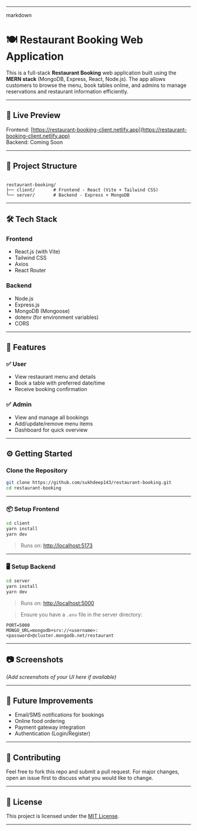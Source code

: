 

---

markdown
# 🍽️ Restaurant Booking Web Application

This is a full-stack **Restaurant Booking** web application built using the **MERN stack** (MongoDB, Express, React, Node.js). The app allows customers to browse the menu, book tables online, and admins to manage reservations and restaurant information efficiently.

---

## 🚀 Live Preview

Frontend: [https://restaurant-booking-client.netlify.app](https://restaurant-booking-client.netlify.app)  
Backend: Coming Soon

---

## 📁 Project Structure

```

restaurant-booking/
├── client/       # Frontend - React (Vite + Tailwind CSS)
└── server/       # Backend - Express + MongoDB

````

---

## 🛠 Tech Stack

### Frontend
- React.js (with Vite)
- Tailwind CSS
- Axios
- React Router

### Backend
- Node.js
- Express.js
- MongoDB (Mongoose)
- dotenv (for environment variables)
- CORS

---

## 🔑 Features

### ✅ User
- View restaurant menu and details
- Book a table with preferred date/time
- Receive booking confirmation

### ✅ Admin
- View and manage all bookings
- Add/update/remove menu items
- Dashboard for quick overview

---

## ⚙️ Getting Started

### Clone the Repository

```bash
git clone https://github.com/sukhdeep143/restaurant-booking.git
cd restaurant-booking
````

---

### 📦 Setup Frontend

```bash
cd client
yarn install
yarn dev
```

> Runs on: [http://localhost:5173](http://localhost:5173)

---

### 🖥️ Setup Backend

```bash
cd server
yarn install
yarn dev
```

> Runs on: [http://localhost:5000](http://localhost:5000)

> Ensure you have a `.env` file in the server directory:

```env
PORT=5000
MONGO_URL=mongodb+srv://<username>:<password>@cluster.mongodb.net/restaurant
```

---

## 📷 Screenshots

*(Add screenshots of your UI here if available)*

---

## 📌 Future Improvements

* Email/SMS notifications for bookings
* Online food ordering
* Payment gateway integration
* Authentication (Login/Register)

---

## 🙌 Contributing

Feel free to fork this repo and submit a pull request. For major changes, open an issue first to discuss what you would like to change.

---

## 📄 License

This project is licensed under the [MIT License](LICENSE).

---

